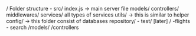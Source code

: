 /
    Folder structure
       - src/
           index.js -> main server file
           models/
           controllers/
           middlewares/ 
           services/ all types of services
           utils/  -> this is similar to helper
           config/ -> this folder consist of databases
           repository/ 
        - test/ [later]
/
   -flights - search
      /models/
      /controllers